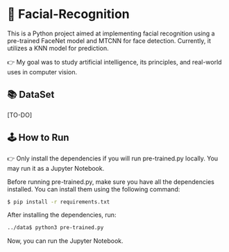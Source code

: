 # 🙂 Facial-Recognition

This is a Python project aimed at implementing facial recognition using a pre-trained FaceNet model and MTCNN for face detection. Currently, it utilizes a KNN model for prediction. 

👉 My goal was to study artificial intelligence, its principles, and real-world uses in computer vision.

## 📚 DataSet

[TO-DO]

## 🕹 How to Run

👉 Only install the dependencies if you will run pre-trained.py locally. You may run it as a Jupyter Notebook.

Before running pre-trained.py, make sure you have all the dependencies installed. You can install them using the following command:

```bash
$ pip install -r requirements.txt
```

After installing the dependencies, run:

```bash
../data$ python3 pre-trained.py
```

Now, you can run the Jupyter Notebook.
